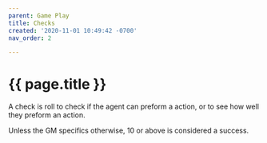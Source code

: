 ```yaml
---
parent: Game Play
title: Checks
created: '2020-11-01 10:49:42 -0700'
nav_order: 2

---
```


# {{ page.title }}


A check is roll to check if the agent can preform a action, or to see how well they preform an action.

Unless the GM specifics otherwise, 10 or above is considered a success. 


